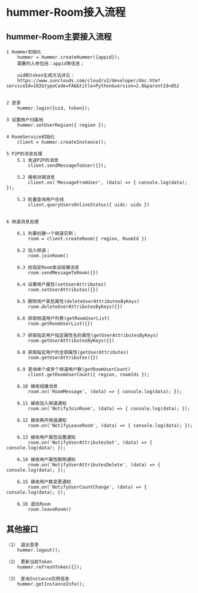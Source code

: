 
# hummer-Room接入流程

## hummer-Room主要接入流程

	1 Hummer初始化
		hummer = Hummer.createHummer({appid});
		需要的入参包括：appid等信息；
		
		uid和token生成方法详见：
		https://www.sunclouds.com/cloud/v2/developer/doc.htm?serviceId=102&typeCode=FAQ&title=Python&version=2.0&parentId=852


	2 登录
		hummer.login({uid, token});

	3 设置用户归属地
		hummer.setUserRegion({ region });

	4 RoomService初始化
		client = hummer.createInstance();

	5 P2P的消息处理
		5.1 发送P2P的消息
			client.sendMessageToUser({});

		5.2 接收对端消息
			client.on('MessageFromUser', (data) => { console.log(data); });
		
		5.3 批量查询用户在线
			client.queryUsersOnlineStatus({ uids: uids })


	6 频道消息处理
	
		6.1 先要创建一个频道实例；
			room = client.createRoom({ region, RoomId })
		
		6.2 加入频道；
			room.joinRoom()
		
		6.3 给指定Room发送组播消息
			room.sendMessageToRoom({})

		6.4 设置用户属性(setUserAttributes)
			room.setUserAttributes({})
		
		6.5 删除用户某些属性(deleteUserAttributesByKeys)
			room.deleteUserAttributesByKeys({})

		6.6 获取频道用户列表(getRoomUserList)
			room.getRoomUserList({})
		
		6.7 获取指定用户指定属性名的属性(getUserAttributesByKeys)
			room.getUserAttributesByKeys({})

		6.8 获取指定用户的全部属性(getUserAttributes)
			room.getUserAttributes({})
		
		6.9 查询单个或多个频道用户数(getRoomUserCount)
			client.getRoomUserCount({ region, roomIds });
		
		6.10 接收组播消息
			room.on('RoomMessage', (data) => { console.log(data); });
		
		6.11 接收加入频道通知
			room.on('NotifyJoinRoom', (data) => { console.log(data); });
		
		6.12 接收离开频道通知
			room.on('NotifyLeaveRoom', (data) => { console.log(data); });
		
		6.13 接收用户属性设置通知
			room.on('NotifyUserAttributesSet', (data) => { console.log(data); });
		
		6.14 接收用户属性删除通知
			room.on('NotifyUserAttributesDelete', (data) => { console.log(data); });
		
		6.15 接收用户数变更通知
			room.on('NotifyUserCountChange', (data) => { console.log(data); });
		
		6.16 退出Room
			room.leaveRoom()
		


## 其他接口
	（1） 退出登录
		hummer.logout();
		
	（2） 更新当前Token
		hummer.refreshToken({});
	
	（3） 查询Instance实例信息
		hummer.getInstanceInfo();
